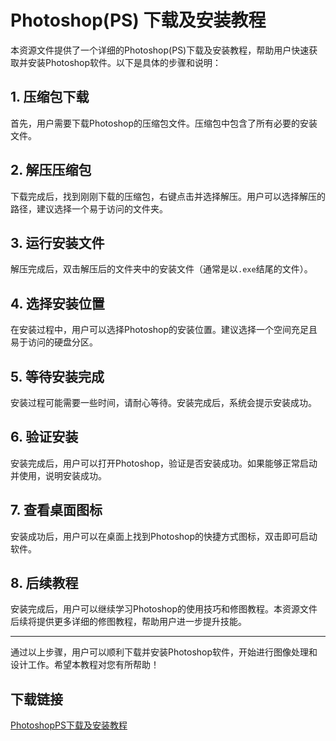 # Photoshop(PS) 下载及安装教程

本资源文件提供了一个详细的Photoshop(PS)下载及安装教程，帮助用户快速获取并安装Photoshop软件。以下是具体的步骤和说明：

## 1. 压缩包下载
首先，用户需要下载Photoshop的压缩包文件。压缩包中包含了所有必要的安装文件。

## 2. 解压压缩包
下载完成后，找到刚刚下载的压缩包，右键点击并选择解压。用户可以选择解压的路径，建议选择一个易于访问的文件夹。

## 3. 运行安装文件
解压完成后，双击解压后的文件夹中的安装文件（通常是以`.exe`结尾的文件）。

## 4. 选择安装位置
在安装过程中，用户可以选择Photoshop的安装位置。建议选择一个空间充足且易于访问的硬盘分区。

## 5. 等待安装完成
安装过程可能需要一些时间，请耐心等待。安装完成后，系统会提示安装成功。

## 6. 验证安装
安装完成后，用户可以打开Photoshop，验证是否安装成功。如果能够正常启动并使用，说明安装成功。

## 7. 查看桌面图标
安装成功后，用户可以在桌面上找到Photoshop的快捷方式图标，双击即可启动软件。

## 8. 后续教程
安装完成后，用户可以继续学习Photoshop的使用技巧和修图教程。本资源文件后续将提供更多详细的修图教程，帮助用户进一步提升技能。

---

通过以上步骤，用户可以顺利下载并安装Photoshop软件，开始进行图像处理和设计工作。希望本教程对您有所帮助！

## 下载链接

[PhotoshopPS下载及安装教程](https://pan.quark.cn/s/17348bc9a0a8)